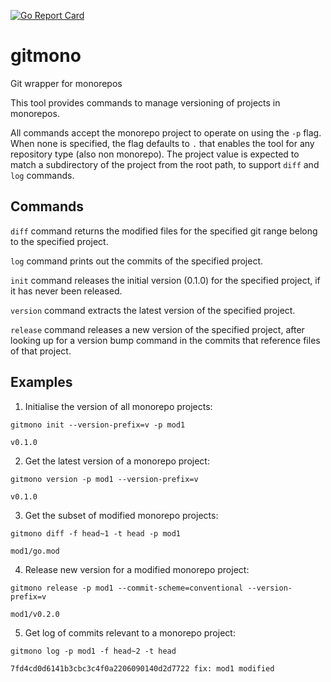 [![Go Report Card](https://goreportcard.com/badge/github.com/sermojohn/gitmono)](https://goreportcard.com/report/github.com/sermojohn/gitmono)

# gitmono
Git wrapper for monorepos

This tool provides commands to manage versioning of projects in monorepos.

All commands accept the monorepo project to operate on using the `-p` flag. When none is specified, the flag defaults to `.` that enables the tool for any repository type (also non monorepo).
The project value is expected to match a subdirectory of the project from the root path, to support `diff` and `log` commands.

## Commands

`diff` command returns the modified files for the specified git range belong to the specified project.

`log` command prints out the commits of the specified project.

`init` command releases the initial version (0.1.0) for the specified project, if it has never been released.

`version` command extracts the latest version of the specified project.

`release` command releases a new version of the specified project, after looking up for a version bump command in the commits that reference files of that project.


## Examples

1. Initialise the version of all monorepo projects:
```
gitmono init --version-prefix=v -p mod1

v0.1.0
```

2. Get the latest version of a monorepo project:
```
gitmono version -p mod1 --version-prefix=v

v0.1.0
```

3. Get the subset of modified monorepo projects:
```
gitmono diff -f head~1 -t head -p mod1

mod1/go.mod
```

4. Release new version for a modified monorepo project:
```
gitmono release -p mod1 --commit-scheme=conventional --version-prefix=v

mod1/v0.2.0
```

5. Get log of commits relevant to a monorepo project:
```
gitmono log -p mod1 -f head~2 -t head

7fd4cd0d6141b3cbc3c4f0a2206090140d2d7722 fix: mod1 modified
```

